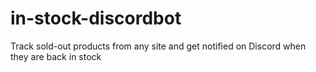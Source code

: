 # in-stock-discordbot
Track sold-out products from any site and get notified on Discord when they are back in stock
